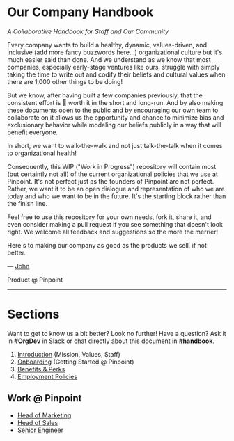 # Our Company Handbook
*A Collaborative Handbook for Staff and Our Community*

Every company wants to build a healthy, dynamic, values-driven, and inclusive (add more fancy buzzwords here...) organizational culture but it's much easier said than done. And we understand as we know that most companies, especially early-stage ventures like ours, struggle with simply taking the time to write out and codify their beliefs and cultural values when there are 1,000 other things to be doing!

But we know, after having built a few companies previously, that the consistent effort is :100: worth it in the short and long-run. And by also making these documents open to the public and by encouraging our own team to collaborate on it allows us the opportunity and chance to minimize bias and exclusionary behavior while modeling our beliefs publicly in a way that will benefit everyone.

In short, we want to walk-the-walk and not just talk-the-talk when it comes to organizational health!

Consequently, this WIP ("Work in Progress") repository will contain most (but certaintly not all) of the current organizational policies that we use at Pinpoint. It's not perfect just as the founders of Pinpoint are not perfect. Rather, we want it to be an open dialogue and representation of who we are today and who we want to be in the future. It's the starting block rather than the finish line.

Feel free to use this repository for your own needs, fork it, share it, and even consider making a pull request if you see something that doesn't look right. We welcome all feedback and suggestions so the more the merrier!

Here's to making our company as good as the products we sell, if not better.

— [John](mailto:john@pinpt.co)

Product @ Pinpoint

***

# Sections

Want to get to know us a bit better? Look no further! Have a question? Ask it in **#OrgDev** in Slack or chat directly about this document in **#handbook**.

1. [Introduction](https://github.com/pinpt/handbook/blob/master/0-introduction.md) (Mission, Values, Staff)
2. [Onboarding](https://github.com/pinpt/handbook/blob/master/1-onboarding.md) (Getting Started @ Pinpoint)
2. [Benefits & Perks](https://github.com/pinpt/handbook/blob/master/2-benefits.md)
3. [Employment Policies](https://github.com/pinpt/handbook/blob/master/3-employment.md)

## Work @ Pinpoint
* [Head of Marketing]()
* [Head of Sales]()
* [Senior Engineer]()